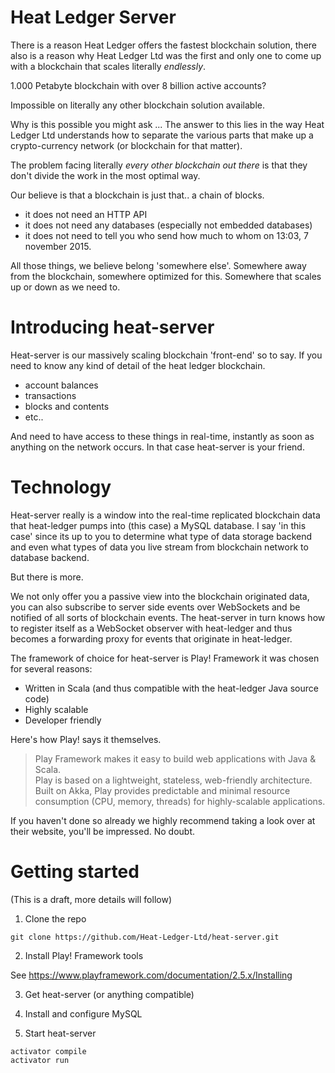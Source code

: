 # Heat Ledger Server

There is a reason Heat Ledger offers the fastest blockchain solution,
there also is a reason why Heat Ledger Ltd was the first and only one to come 
up with a blockchain that scales literally *endlessly*.

1.000 Petabyte blockchain with over 8 billion active accounts? 

Impossible on literally any other blockchain solution available.

Why is this possible you might ask ... The answer to this lies in the way 
Heat Ledger Ltd understands how to separate the various parts that make up a 
crypto-currency network (or blockchain for that matter).

The problem facing literally *every other blockchain out there* is that they 
don't divide the work in the most optimal way. 

Our believe is that a blockchain is just that.. a chain of blocks. 

- it does not need an HTTP API
- it does not need any databases (especially not embedded databases)
- it does not need to tell you who send how much to whom on 13:03, 7 november 2015.

All those things, we believe belong 'somewhere else'. Somewhere away from the
blockchain, somewhere optimized for this. Somewhere that scales up or down as
we need to.

# Introducing heat-server

Heat-server is our massively scaling blockchain 'front-end' so to say. If you 
need to know any kind of detail of the heat ledger blockchain. 

- account balances
- transactions
- blocks and contents
- etc..

And need to have access to these things in real-time, instantly as soon as 
anything on the network occurs. In that case heat-server is your friend.

# Technology

Heat-server really is a window into the real-time replicated blockchain data
that heat-ledger pumps into (this case) a MySQL database. I say 'in this case'
since its up to you to determine what type of data storage backend and even 
what types of data you live stream from blockchain network to database
backend.

But there is more. 

We not only offer you a passive view into the blockchain originated data, 
you can also subscribe to server side events over WebSockets and be notified of 
all sorts of blockchain events. The heat-server in turn knows how to register 
itself as a WebSocket observer with heat-ledger and thus becomes a forwarding
proxy for events that originate in heat-ledger.

The framework of choice for heat-server is Play! Framework it was chosen for 
several reasons:

- Written in Scala (and thus compatible with the heat-ledger Java source code)
- Highly scalable
- Developer friendly

Here's how Play! says it themselves.

> Play Framework makes it easy to build web applications with Java & Scala.<br>
> Play is based on a lightweight, stateless, web-friendly architecture.<br>
> Built on Akka, Play provides predictable and minimal resource consumption (CPU,
 memory, threads) for highly-scalable applications.

If you haven't done so already we highly recommend taking a look over at their
website, you'll be impressed. No doubt. 

# Getting started

(This is a draft, more details will follow)

1. Clone the repo

```
git clone https://github.com/Heat-Ledger-Ltd/heat-server.git
```

2. Install Play! Framework tools

See https://www.playframework.com/documentation/2.5.x/Installing

3. Get heat-server (or anything compatible)

4. Install and configure MySQL

5. Start heat-server

```
activator compile
activator run
```
